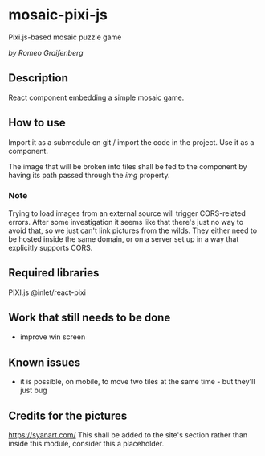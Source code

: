 # mosaic-pixi-js
Pixi.js-based mosaic puzzle game

_by Romeo Graifenberg_

## Description
React component embedding a simple mosaic game.

## How to use
Import it as a submodule on git / import the code in the project.
Use it as a component.

The image that will be broken into tiles shall be fed to the component by having its path passed through the *img* property.

### Note
Trying to load images from an external source will trigger CORS-related errors.
After some investigation it seems like that there's just no way to avoid that, so we just can't link pictures from the wilds.
They either need to be hosted inside the same domain, or on a server set up in a way that explicitly supports CORS.

## Required libraries
PIXI.js
@inlet/react-pixi

## Work that still needs to be done
- improve win screen

## Known issues
- it is possible, on mobile, to move two tiles at the same time - but they'll just bug

## Credits for the pictures
https://syanart.com/
This shall be added to the site's section rather than inside this module, consider this a placeholder.

